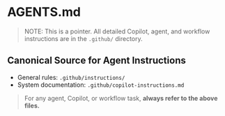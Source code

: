 <!-- file: AGENTS.md -->
<!-- version: 1.0.0 -->
<!-- guid: 2e7c1a4b-5d3f-4b8c-9e1f-7a6b2c3d4e5f -->

# AGENTS.md

> NOTE: This is a pointer. All detailed Copilot, agent, and workflow instructions are in the `.github/` directory.

## Canonical Source for Agent Instructions

- General rules: `.github/instructions/`
- System documentation: `.github/copilot-instructions.md`

> For any agent, Copilot, or workflow task, **always refer to the above files.**
